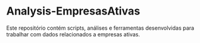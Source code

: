 # Analysis-EmpresasAtivas
Este repositório contém scripts, análises e ferramentas desenvolvidas para trabalhar com dados relacionados a empresas ativas.
